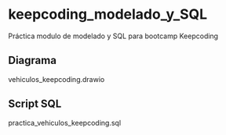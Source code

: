 # keepcoding_modelado_y_SQL
Práctica modulo de modelado y SQL para bootcamp Keepcoding

## Diagrama 
 vehiculos_keepcoding.drawio

## Script SQL 
 practica_vehiculos_keepcoding.sql
